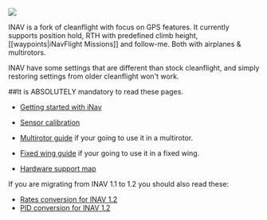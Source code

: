 ![](http://static.rcgroups.net/forums/attachments/6/1/0/3/7/6/a9088858-102-inav.png)

INAV is a fork of cleanflight with focus on GPS features.
It currently supports position hold, RTH with predefined climb height, [[waypoints|iNavFlight Missions]] and follow-me. Both with airplanes & multirotors.

INAV have some settings that are different than stock cleanflight, and simply restoring settings from older cleanflight won't work.

##It is ABSOLUTELY mandatory to read these pages.

- [Getting started with iNav](https://github.com/iNavFlight/inav/wiki/1.-Getting-started-with-iNav)

- [Sensor calibration](https://github.com/iNavFlight/inav/wiki/4.-Sensor-calibration)

- [Multirotor guide](https://github.com/iNavFlight/inav/wiki/2.-Multirotor-guide) if your going to use it in a multirotor.

- [Fixed wing guide](https://github.com/iNavFlight/inav/wiki/3.-Fixed-wing-guide) if your going to use it in a fixed wing.

- [Hardware support map](https://github.com/iNavFlight/inav/wiki/Hardware-and-feature-support-map)

If you are migrating from INAV 1.1 to 1.2 you should also read these:
* [Rates conversion for INAV 1.2](https://github.com/iNavFlight/inav/wiki/Rate-conversion-for-INAV-1.2)
* [PID conversion for INAV 1.2](https://github.com/iNavFlight/inav/wiki/PID-conversion-from-pre-1.2-to-1.2)